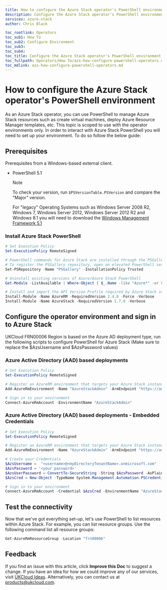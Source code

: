 ```yaml
---
title: How to configure the Azure Stack operator's PowerShell environment | Based on Microsoft Docs | UKCloud Ltd
description: Configure the Azure Stack operator's PowerShell environment
services: azure-stack
author: Chris Black

toc_rootlink: Operators
toc_sub1: How To
toc_sub2: Configure Environment
toc_sub3:
toc_sub4:
toc_title: Configure the Azure Stack operator's PowerShell environment
toc_fullpath: Operators/How To/azs-how-configure-powershell-operators.md
toc_mdlink: azs-how-configure-powershell-operators.md
---
```


# How to configure the Azure Stack operator's PowerShell environment

As an Azure Stack operator, you can use PowerShell to manage Azure Stack resources such as create virtual machines, deploy Azure Resource Manager templates, etc. This topic is scoped to use with the operator environments only. In order to interact with Azure Stack PowerShell you will need to set up your environment. To do so follow the below guide:

## Prerequisites

Prerequisites from a Windows-based external client.

- PowerShell 5.1

    > [!NOTE]
    > To check your version, run `$PSVersionTable.PSVersion` and compare the "Major" version.
    >
    > For "legacy" Operating Systems such as Windows Server 2008 R2, Windows 7, Windows Server 2012, Windows Server 2012 R2 and Windows 8.1 you will need to download the [Windows Management Framework 5.1](https://docs.microsoft.com/en-us/powershell/wmf/5.1/install-configure)

### Install Azure Stack PowerShell

  ```powershell
  # Set Execution Policy
  Set-ExecutionPolicy RemoteSigned
  
  # PowerShell commands for Azure Stack are installed through the PSGallery repository.
  # To register the PSGallery repository, open an elevated PowerShell session and run the following command:
  Set-PSRepository -Name "PSGallery" -InstallationPolicy Trusted
  
  # Uninstall existing versions of Azure/Azure Stack PowerShell
  Get-Module -ListAvailable | Where-Object { $_.Name -like "Azure*" -or $_.Name -like "Azs*" } | Uninstall-Module -Force -Verbose
  
  # Install and import the API Version Profile required by Azure Stack into the current PowerShell session.
  Install-Module -Name AzureRM -RequiredVersion 2.4.0 -Force -Verbose
  Install-Module -Name AzureStack -RequiredVersion 1.7.0 -Verbose
  ```

## Configure the operator environment and sign in to Azure Stack

UKCloud FRN00006 Region is based on the Azure AD deployment type, run the following scripts to configure PowerShell for Azure Stack (Make sure to replace the  $AzsUsername and  $AzsPassword values)

### Azure Active Directory (AAD) based deployments

  ```powershell
  # Set Execution Policy
  Set-ExecutionPolicy RemoteSigned

  # Register an AzureRM environment that targets your Azure Stack instance
  Add-AzureRmEnvironment -Name "AzureStackAdmin" -ArmEndpoint "https://adminmanagement.frn00006.azure.ukcloud.com"

  # Sign in to your environment
  Connect-AzureRmAccount -EnvironmentName "AzureStackAdmin"
  ```

### Azure Active Directory (AAD) based deployments - Embedded Credentials

  ```powershell
  # Set Execution Policy
  Set-ExecutionPolicy RemoteSigned

  # Register an AzureRM environment that targets your Azure Stack instance
  Add-AzureRmEnvironment -Name "AzureStackAdmin" -ArmEndpoint "https://adminmanagement.frn00006.azure.ukcloud.com"

  # Create your Credentials
  $AzsUsername =  "<username>@<myDirectoryTenantName>.onmicrosoft.com"
  $AzsPassword = '<your password>'
  $AzsUserPassword = ConvertTo-SecureString -String $AzsPassword -AsPlainText -Force
  $AzsCred = New-Object -TypeName System.Management.Automation.PSCredential -ArgumentList $AzsUsername, $AzsUserPassword

  # Sign in to your environment
  Connect-AzureRmAccount -Credential $AzsCred -EnvironmentName "AzureStackAdmin"
  ```

## Test the connectivity

Now that we've got everything set-up, let's use PowerShell to list resources within Azure Stack. For example, you can list resource groups. Use the following command list all resource groups:

```powershell
Get-AzureRmResourceGroup -Location "frn00006"
```

## Feedback

If you find an issue with this article, click **Improve this Doc** to suggest a change. If you have an idea for how we could improve any of our services, visit [UKCloud Ideas](https://ideas.ukcloud.com). Alternatively, you can contact us at <products@ukcloud.com>.
